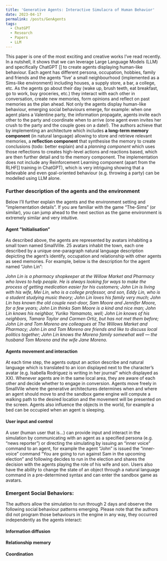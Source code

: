 ```yaml
---
title: 'Generative Agents: Interactive Simulacra of Human Behavior'
date: 2023-04-17
permalink: /posts/GenAgents
tags:
  - ChatGPT
  - Research
  - Papers
  - LLM
---
```


This paper is one of the most exciting and creative works I’ve read recently. In a nutshell, it shows that we can leverage Large Language Models (LLM) and specifically ChatGPT [] to create agents displaying human-like behaviour. Each agent has different persona, occupation, hobbies, family and friends and the agents “live’ a small neighbourhood (implemented as a Sims-like environment)  including houses, a supply store, a bar, a college, etc.  As the agents go about their day (wake up, brush teeth, eat breakfast, go to work, buy groceries, etc.) they interact with each other in conversation, create new memories, form opinions and reflect on past memories as the plan ahead. Not only the agents display human-like behaviour, emerging social behaviours emerge, for example: when one agent plans a Valentine party, the information propagate, agents invite each other to the party and coordinate when to arrive (one agent even invites her crush to the party and the couple goes on a date!). The authors achieve that by implementing an architecture which includes <b>a long-term memory component</b> (in natural language) allowing to store and retrieve relevant memories, a <b>reflection component</b> that synthesise the memory to create conclusions (todo: better explain) and a *planning component* which uses those reflections to creates high-level actions and reactions based, which are then further detail and to the memory component. The implementation does not include any Reinforcement Learning component (apart from the RLHF[] training in ChatGPT), which is very intriguing showing that a believable and even goal-oriented behaviour (e.g. throwing a party) can be modelled using LLM alone.


### Further description of the agents and the environment 
Below I’ll further explain the agents and the environment setting and “implementation details”. If you are familiar with the game “The-Sims” (or similar), you can jump ahead to the next section as the game environment is extremely similar and very intuitive.

#### Agent "Initialisation”
As described above, the agents are represented by avatars inhabiting a small town named SmallVille. 25 avatars inhabit the town, each one described by a unique one-paragraph natural language description depicting the agent’s identify, occupation and relationship with other agents as seed memories. For example, below is the description for the agent named “John Lin”: 

*John Lin is a pharmacy shopkeeper at the Willow Market and Pharmacy who loves to help people. He is always looking for ways to make the process of getting medication easier for his customers; John Lin is living with his wife, Mei Lin, who is a college professor, and son, Eddy Lin, who is a student studying music theory; John Lin loves his family very much; John Lin has known the old couple next-door, Sam Moore and Jennifer Moore, for a few years; John Lin thinks Sam Moore is a kind and nice man; John Lin knows his neighbor, Yuriko Yamamoto, well; John Lin knows of his neighbors, Tamara Taylor and Carmen Ortiz, but has not met them before; John Lin and Tom Moreno are colleagues at The Willows Market and Pharmacy; John Lin and Tom Moreno are friends and like to discuss local politics together; John Lin knows the Moreno family somewhat well — the husband Tom Moreno and the wife Jane Moreno.*

#### Agents movement and interaction
At each time step, the agents output an action describe and natural language which is translated to an icon displayed next to the character’s avatar (e.g. Isabella Rodriguez is writing in her journal" which displayed as XX). Whenever agents are in the same local area, they are aware of each other and decide whether to engage in conversion. Agents move freely in SmallVile where the generative architectures determines when and where an agent should move to and the sandbox game engine will compute a walking path to the desired location and the movement will be presented on the screen. Agents also influence the objects in the world, for example a bed can be occupied when an agent is sleeping. 


#### User input and control
A user (human user that is…) can provide input and interact in the simulation by communicating with an agent as a specified persona (e.g. “news reporter”) or directing the simulating by issuing an “inner voice” command to an agent, for example the agent “John” is issued the “inner-voice” command “You are going to run against Sam in the upcoming election” and following decides to run in the election and shares the decision with the agents playing the role of his wife and son. Users also have the ability to change the state of an object through a natural language command in a pre-determined syntax and can enter the sandbox game as avatars. 


### Emergent Social Behaviors:

The authors allow the simulation to run through 2 days and observe the following social behaviour patterns emerging. Please note that the authors did not program those behaviours in the engine in any way, they occurred independently as the agents interact:


#### Information diffusion 

#### Relationship memory

#### Coordination


